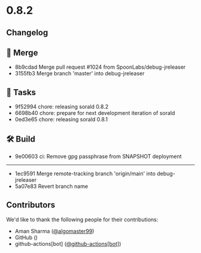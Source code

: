 
# 0.8.2
## Changelog

## 🔀 Merge
- 8b9cdad Merge pull request #1024 from SpoonLabs/debug-jreleaser
- 3155fb3 Merge branch 'master' into debug-jreleaser

## 🧰 Tasks
- 9f52994 chore: releasing sorald 0.8.2
- 6698b40 chore: prepare for next development iteration of sorald
- 0ed3e65 chore: releasing sorald 0.8.1

## 🛠  Build
- 9e00603 ci: Remove gpg passphrase from SNAPSHOT deployment

---
- 1ec9591 Merge remote-tracking branch 'origin/main' into debug-jreleaser
- 5a07e83 Revert branch name


## Contributors
We'd like to thank the following people for their contributions:
- Aman Sharma ([@algomaster99](https://github.com/algomaster99))
- GitHub ()
- github-actions[bot] ([@github-actions[bot]](https://github.com/apps/github-actions))
